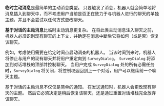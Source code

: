**临时主动消息**是最简单的主动消息类型。 只要触发了消息，机器人就会简单地将消息插入到聊天中，而不考虑用户当前是否正在致力于与机器人进行的聊天的单独主题，并且不会尝试以任何方式更改聊天。 

**基于对话的主动消息**比临时主动消息更复杂。 在将此类主动消息注入聊天之前，机器人必须识别现有聊天的上下文，并确定在消息中断后它将如何（或是否）恢复该聊天。 

例如，考虑使用需要在给定时间点启动调查的机器人。 当该时间到来时，机器人将停止与用户的现有聊天并将用户重定向到 `SurveyDialog`。 `SurveyDialog` 将添加到对话堆栈的顶部并控制聊天。 当用户完成 `SurveyDialog` 处的所有必需任务时，`SurveyDialog` 将关闭，将控制权返回到上一个对话，用户可以继续前一个聊天主题。

基于对话的主动消息不仅仅是简单的通知。 在发送通知时，机器人会更改现有聊天的主题。 然后它必须决定是稍后恢复该聊天，还是通过重置对话堆栈完全放弃该聊天。 